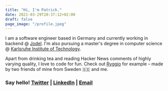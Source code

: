 ```yaml
---
title: "Hi, I'm Patrick."
date: 2021-03-29T20:37:12+02:00
draft: false
page_image: "/profile.jpeg"
---
```


I am a software engineer based in Germany and currently working in backend @ [Jodel](https://jodel.com). I'm also pursuing a master's degree in computer science @ [Karlsruhe Institute of Technology](https://www.kit.edu/english/).

Apart from drinking tea and reading Hacker News comments of highly varying quality, I love to code for fun. Check out [Ryggio](https://apps.apple.com/us/app/ryggio-party-game/id1451639042) for example – made by two friends of mine from Sweden 🇸🇪 and me.

### Say hello! [Twitter](http://twitter.com/ppati000) | [LinkedIn](https://www.linkedin.com/in/patrick-petrovic/) | [Email](mailto:ppati000@me.com)

